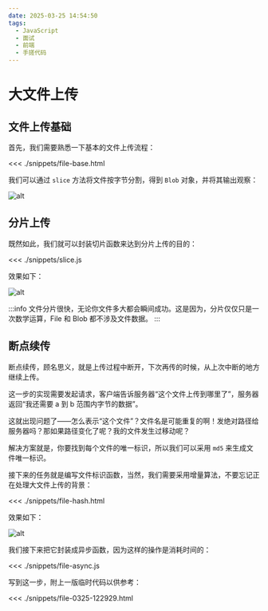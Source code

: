 ```yaml
---
date: 2025-03-25 14:54:50
tags:
  - JavaScript
  - 面试
  - 前端
  - 手搓代码
---
```


# 大文件上传

## 文件上传基础

首先，我们需要熟悉一下基本的文件上传流程：

<<< ./snippets/file-base.html

我们可以通过 `slice` 方法将文件按字节分割，得到 `Blob` 对象，并将其输出观察：

![alt](https://blog-1328542955.cos.ap-shanghai.myqcloud.com/PixPin_2025-03-25_15-04-23.png)

## 分片上传

既然如此，我们就可以封装切片函数来达到分片上传的目的：

<<< ./snippets/slice.js

效果如下：

![alt](https://blog-1328542955.cos.ap-shanghai.myqcloud.com/PixPin_2025-03-25_15-07-45.png)

:::info
文件分片很快，无论你文件多大都会瞬间成功。这是因为，分片仅仅只是一次数学运算，File 和 Blob 都不涉及文件数据。
:::

## 断点续传

断点续传，顾名思义，就是上传过程中断开，下次再传的时候，从上次中断的地方继续上传。

这一步的实现需要发起请求，客户端告诉服务器“这个文件上传到哪里了”，服务器返回“我还需要 a 到 b 范围内字节的数据”。

这就出现问题了——怎么表示“这个文件”？文件名是可能重复的啊！发绝对路径给服务器吗？那如果路径变化了呢？我的文件发生过移动呢？

解决方案就是，你要找到每个文件的唯一标识，所以我们可以采用 `md5` 来生成文件唯一标识。

接下来的任务就是编写文件标识函数，当然，我们需要采用增量算法，不要忘记正在处理大文件上传的背景：

<<< ./snippets/file-hash.html

效果如下：

![alt](https://blog-1328542955.cos.ap-shanghai.myqcloud.com/PixPin_2025-03-25_15-25-57.png)

我们接下来把它封装成异步函数，因为这样的操作是消耗时间的：

<<< ./snippets/file-async.js

写到这一步，附上一版临时代码以供参考：

<<< ./snippets/file-0325-122929.html

